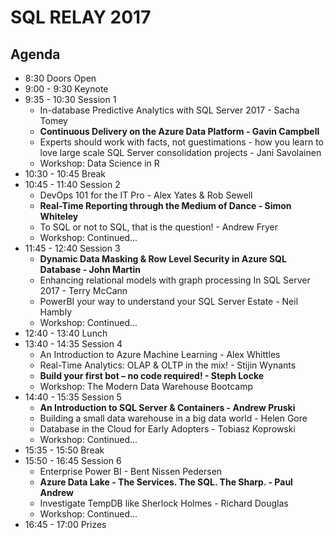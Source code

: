 # SQL RELAY 2017

## Agenda

* 8:30 Doors Open
* 9:00 - 9:30 Keynote
* 9:35 - 10:30 Session 1
  * In-database Predictive Analytics with SQL Server 2017 - Sacha Tomey
  * **Continuous Delivery on the Azure Data Platform - Gavin Campbell**
  * Experts should work with facts, not guestimations - how you learn to love large scale SQL Server consolidation projects - Jani Savolainen
  * Workshop: Data Science in R
* 10:30 - 10:45 Break
* 10:45 - 11:40 Session 2
  * DevOps 101 for the IT Pro - Alex Yates & Rob Sewell
  * **Real-Time Reporting through the Medium of Dance - Simon Whiteley**
  * To SQL or not to SQL, that is the question! - Andrew Fryer
  * Workshop: Continued...
* 11:45 - 12:40 Session 3
  * **Dynamic Data Masking & Row Level Security in Azure SQL Database - John Martin**
  * Enhancing relational models with graph processing In SQL Server 2017 - Terry McCann
  * PowerBI your way to understand your SQL Server Estate - Neil Hambly
  * Workshop: Continued...
* 12:40 - 13:40 Lunch
* 13:40 - 14:35 Session 4
  * An Introduction to Azure Machine Learning - Alex Whittles
  * Real-Time Analytics: OLAP & OLTP in the mix! - Stijin Wynants
  * **Build your first bot – no code required! - Steph Locke**
  * Workshop: The Modern Data Warehouse Bootcamp
* 14:40 - 15:35 Session 5
  * **An Introduction to SQL Server & Containers - Andrew Pruski**
  * Building a small data warehouse in a big data world - Helen Gore
  * Database in the Cloud for Early Adopters - Tobiasz Koprowski
  * Workshop: Continued...
* 15:35 - 15:50 Break
* 15:50 - 16:45 Session 6
  * Enterprise Power BI - Bent Nissen Pedersen
  * **Azure Data Lake - The Services. The SQL. The Sharp. - Paul Andrew**
  * Investigate TempDB like Sherlock Holmes - Richard Douglas
  * Workshop: Continued...
* 16:45 - 17:00 Prizes